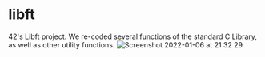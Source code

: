 # libft
42's Libft project. We re-coded several functions of the standard C Library, as well as other utility functions.
![Screenshot 2022-01-06 at 21 32 29](https://user-images.githubusercontent.com/52178013/148440445-971fe54a-799b-4fdd-a4e9-614ac04fd8a1.png)
